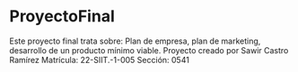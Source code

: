 # ProyectoFinal
Este proyecto final trata sobre: Plan de empresa, plan de marketing, desarrollo de un producto mínimo viable. Proyecto creado por Sawir Castro Ramírez  Matrícula: 22-SIIT.-1-005  Sección: 0541
